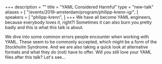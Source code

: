 +++
description = ""
title = "YAML Considered Harmful"
type = "new-talk"
aliases = [
        "/events/2019-amsterdam/program/philipp-krenn-ig/",
]
speakers = [
        "philipp-krenn",
]
+++
We have all become YAML engineers, because everybody loves it, right?! Sometimes it can also burn you pretty badly and this is what this talk is about.

We dive into some common errors people encounter when working with YAML. These seem to be commonly accepted, which might be a form of the Stockholm Syndrome. And we are also taking a quick look at alternative formats and what they do (not) have to offer. Will you still love your YAML files after this talk? Let's see...